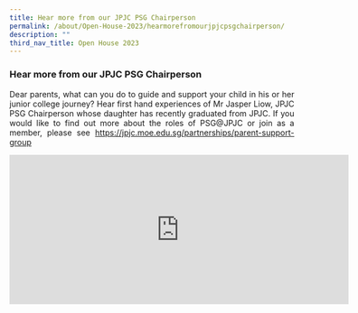 ```yaml
---
title: Hear more from our JPJC PSG Chairperson
permalink: /about/Open-House-2023/hearmorefromourjpjcpsgchairperson/
description: ""
third_nav_title: Open House 2023
---
```

<div align=justify>

<h3>Hear more from our JPJC PSG Chairperson</h3>

<p>Dear parents, what can you do to guide and support your child in his or her junior college journey? Hear first hand experiences of Mr Jasper Liow, JPJC PSG Chairperson whose daughter has recently graduated from JPJC. If you would like to find out more about the roles of PSG@JPJC or join as a member, please see <a href=<https://jpjc.moe.edu.sg/partnerships/parent-support-group>https://jpjc.moe.edu.sg/partnerships/parent-support-group</a></P>

<iframe width="600" height="265" src="https://www.youtube.com/embed/k0FqDzVkON8" title="#WhyJP Open House 2023 - Parent Support Group Sharing by Jasper Liow" frameborder="0" allow="accelerometer; autoplay; clipboard-write; encrypted-media; gyroscope; picture-in-picture; web-share" allowfullscreen></iframe></div>